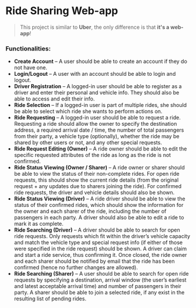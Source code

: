 # Ride Sharing Web-app

> This project is similar to **Uber**, the only difference is that **it's a web-app**!

### Functionalities:
* **Create Account** – A user should be able to create an account if they do not have one.
* **Login/Logout** – A user with an account should be able to login and logout.
* **Driver Registration** – A logged-in user should be able to register as a driver and enter their personal and vehicle info. They should also be able to access and edit their info.
* **Ride Selection** – If a logged-in user is part of multiple rides, she should be able to select which ride she wants to perform actions on.
* **Ride Requesting** – A logged-in user should be able to request a ride. Requesting a ride should allow the owner to specify the destination address, a required arrival date / time, the number of total passengers from their party, a vehicle type (optionally), whether the ride may be shared by other users or not, and any other special requests.
* **Ride Request Editing (Owner)** – A ride owner should be able to edit the specific requested attributes of the ride as long as the ride is not confirmed.
* **Ride Status Viewing (Owner / Sharer)** – A ride owner or sharer should be able to view the status of their non-complete rides. For open ride requests, this should show the current ride details (from the original request + any updates due to sharers joining the ride). For confirmed ride requests, the driver and vehicle details should also be shown.
* **Ride Status Viewing (Driver)** – A ride driver should be able to view the status of their confirmed rides, which should show the information for the owner and each sharer of the ride, including the number of passengers in each party. A driver should also be able to edit a ride to mark it as complete.
* **Ride Searching (Driver)** – A driver should be able to search for open ride requests. Only requests which fit within the driver’s vehicle capacity and match the vehicle type and special request info (if either of those were specified in the ride request) should be shown. A driver can claim and start a ride service, thus confirming it. Once closed, the ride owner and each sharer should be notified by email that the ride has been confirmed (hence no further changes are allowed).
* **Ride Searching (Sharer)** – A user should be able to search for open ride requests by specifying a destination, arrival window (the user’s earliest and latest acceptable arrival time) and number of passengers in their party. A sharer should be able to join a selected ride, if any exist in the resulting list of pending rides.
